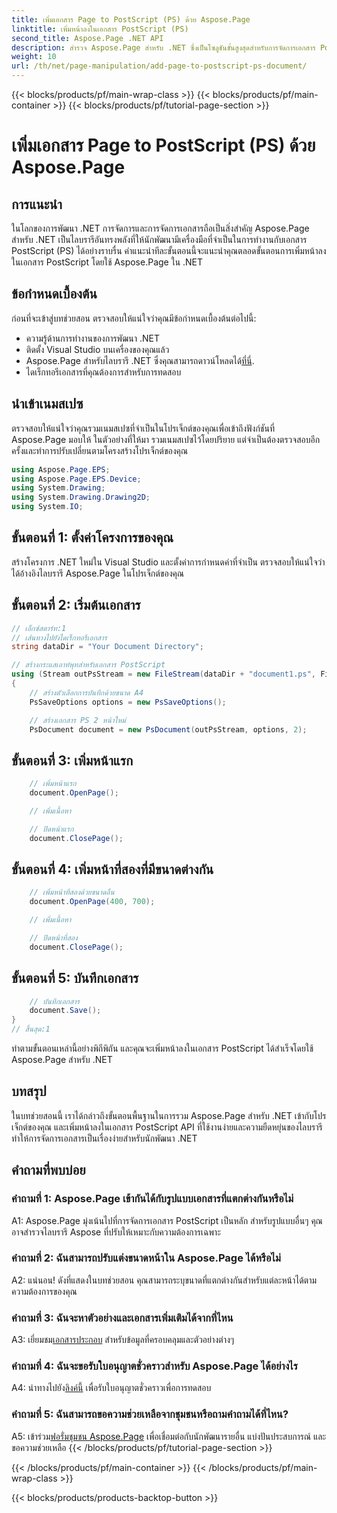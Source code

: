 ```yaml
---
title: เพิ่มเอกสาร Page to PostScript (PS) ด้วย Aspose.Page
linktitle: เพิ่มหน้าลงในเอกสาร PostScript (PS)
second_title: Aspose.Page .NET API
description: สำรวจ Aspose.Page สำหรับ .NET ซึ่งเป็นโซลูชันขั้นสูงสุดสำหรับการจัดการเอกสาร PostScript ในโครงการ .NET ของคุณอย่างราบรื่น
weight: 10
url: /th/net/page-manipulation/add-page-to-postscript-ps-document/
---
```


{{< blocks/products/pf/main-wrap-class >}}
{{< blocks/products/pf/main-container >}}
{{< blocks/products/pf/tutorial-page-section >}}

# เพิ่มเอกสาร Page to PostScript (PS) ด้วย Aspose.Page

## การแนะนำ

ในโลกของการพัฒนา .NET การจัดการและการจัดการเอกสารถือเป็นสิ่งสำคัญ Aspose.Page สำหรับ .NET เป็นไลบรารีอันทรงพลังที่ให้นักพัฒนามีเครื่องมือที่จำเป็นในการทำงานกับเอกสาร PostScript (PS) ได้อย่างราบรื่น คำแนะนำทีละขั้นตอนนี้จะแนะนำคุณตลอดขั้นตอนการเพิ่มหน้าลงในเอกสาร PostScript โดยใช้ Aspose.Page ใน .NET

## ข้อกำหนดเบื้องต้น

ก่อนที่จะเข้าสู่บทช่วยสอน ตรวจสอบให้แน่ใจว่าคุณมีข้อกำหนดเบื้องต้นต่อไปนี้:

- ความรู้ด้านการทำงานของการพัฒนา .NET
- ติดตั้ง Visual Studio บนเครื่องของคุณแล้ว
-  Aspose.Page สำหรับไลบรารี .NET ซึ่งคุณสามารถดาวน์โหลดได้[ที่นี่](https://releases.aspose.com/page/net/).
- ไดเร็กทอรีเอกสารที่คุณต้องการสำหรับการทดสอบ

## นำเข้าเนมสเปซ

ตรวจสอบให้แน่ใจว่าคุณรวมเนมสเปซที่จำเป็นในโปรเจ็กต์ของคุณเพื่อเข้าถึงฟังก์ชันที่ Aspose.Page มอบให้ ในตัวอย่างที่ให้มา รวมเนมสเปซไว้โดยปริยาย แต่จำเป็นต้องตรวจสอบอีกครั้งและทำการปรับเปลี่ยนตามโครงสร้างโปรเจ็กต์ของคุณ

```csharp
using Aspose.Page.EPS;
using Aspose.Page.EPS.Device;
using System.Drawing;
using System.Drawing.Drawing2D;
using System.IO;
```

## ขั้นตอนที่ 1: ตั้งค่าโครงการของคุณ

สร้างโครงการ .NET ใหม่ใน Visual Studio และตั้งค่าการกำหนดค่าที่จำเป็น ตรวจสอบให้แน่ใจว่าได้อ้างอิงไลบรารี Aspose.Page ในโปรเจ็กต์ของคุณ

## ขั้นตอนที่ 2: เริ่มต้นเอกสาร

```csharp
// เอ็กซ์สตาร์ท:1
// เส้นทางไปยังไดเร็กทอรีเอกสาร
string dataDir = "Your Document Directory";

// สร้างกระแสเอาท์พุทสำหรับเอกสาร PostScript
using (Stream outPsStream = new FileStream(dataDir + "document1.ps", FileMode.Create))
{
    // สร้างตัวเลือกการบันทึกด้วยขนาด A4
    PsSaveOptions options = new PsSaveOptions();

    // สร้างเอกสาร PS 2 หน้าใหม่
    PsDocument document = new PsDocument(outPsStream, options, 2);
```

## ขั้นตอนที่ 3: เพิ่มหน้าแรก

```csharp
    // เพิ่มหน้าแรก
    document.OpenPage();

    // เพิ่มเนื้อหา

    // ปิดหน้าแรก
    document.ClosePage();
```

## ขั้นตอนที่ 4: เพิ่มหน้าที่สองที่มีขนาดต่างกัน

```csharp
    // เพิ่มหน้าที่สองด้วยขนาดอื่น
    document.OpenPage(400, 700);

    // เพิ่มเนื้อหา

    // ปิดหน้าที่สอง
    document.ClosePage();
```

## ขั้นตอนที่ 5: บันทึกเอกสาร

```csharp
    // บันทึกเอกสาร
    document.Save();
}
// สิ้นสุด:1
```

ทำตามขั้นตอนเหล่านี้อย่างพิถีพิถัน และคุณจะเพิ่มหน้าลงในเอกสาร PostScript ได้สำเร็จโดยใช้ Aspose.Page สำหรับ .NET

## บทสรุป

ในบทช่วยสอนนี้ เราได้กล่าวถึงขั้นตอนพื้นฐานในการรวม Aspose.Page สำหรับ .NET เข้ากับโปรเจ็กต์ของคุณ และเพิ่มหน้าลงในเอกสาร PostScript API ที่ใช้งานง่ายและความยืดหยุ่นของไลบรารีทำให้การจัดการเอกสารเป็นเรื่องง่ายสำหรับนักพัฒนา .NET

## คำถามที่พบบ่อย

### คำถามที่ 1: Aspose.Page เข้ากันได้กับรูปแบบเอกสารที่แตกต่างกันหรือไม่

A1: Aspose.Page มุ่งเน้นไปที่การจัดการเอกสาร PostScript เป็นหลัก สำหรับรูปแบบอื่นๆ คุณอาจสำรวจไลบรารี Aspose ที่ปรับให้เหมาะกับความต้องการเฉพาะ

### คำถามที่ 2: ฉันสามารถปรับแต่งขนาดหน้าใน Aspose.Page ได้หรือไม่

A2: แน่นอน! ดังที่แสดงในบทช่วยสอน คุณสามารถระบุขนาดที่แตกต่างกันสำหรับแต่ละหน้าได้ตามความต้องการของคุณ

### คำถามที่ 3: ฉันจะหาตัวอย่างและเอกสารเพิ่มเติมได้จากที่ไหน

 A3: เยี่ยมชม[เอกสารประกอบ](https://reference.aspose.com/page/net/) สำหรับข้อมูลที่ครอบคลุมและตัวอย่างต่างๆ

### คำถามที่ 4: ฉันจะขอรับใบอนุญาตชั่วคราวสำหรับ Aspose.Page ได้อย่างไร

 A4: นำทางไปยัง[ลิงค์นี้](https://purchase.aspose.com/temporary-license/) เพื่อรับใบอนุญาตชั่วคราวเพื่อการทดสอบ

### คำถามที่ 5: ฉันสามารถขอความช่วยเหลือจากชุมชนหรือถามคำถามได้ที่ไหน?

 A5: เข้าร่วม[ฟอรั่มชุมชน Aspose.Page](https://forum.aspose.com/c/page/39) เพื่อเชื่อมต่อกับนักพัฒนารายอื่น แบ่งปันประสบการณ์ และขอความช่วยเหลือ
{{< /blocks/products/pf/tutorial-page-section >}}

{{< /blocks/products/pf/main-container >}}
{{< /blocks/products/pf/main-wrap-class >}}

{{< blocks/products/products-backtop-button >}}
